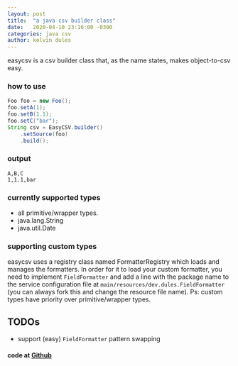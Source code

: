 ```yaml
---
layout: post
title:  "a java csv builder class"
date:   2020-04-10 23:16:00 -0300
categories: java csv
author: kelvin dules
---
```


easycsv is a csv builder class that, as the name states, makes object-to-csv easy.

### how to use

```java
Foo foo = new Foo();
foo.setA(1);
foo.setB(1.1);
foo.setC("bar");
String csv = EasyCSV.builder()
    .setSource(foo)
    .build();
```

### output

```
A,B,C
1,1.1,bar
```

### currently supported types

* all primitive/wrapper types.
* java.lang.String
* java.util.Date

### supporting custom types

easycsv uses a registry class named FormatterRegistry which loads and manages the formatters. In order for it to load your custom formatter, 
you need to implement `FieldFormatter` and add a line with the package name to the service configuration file at `main/resources/dev.dules.FieldFormatter` (you can always fork this and change the resource file name). Ps: custom types have priority over primitive/wrapper types.

## TODOs

* support (easy) `FieldFormatter` pattern swapping

#### code at [Github](https://github.com/kelvindules/easycsv.git)